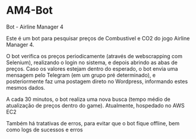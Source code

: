 # AM4-Bot
Bot - Airline Manager 4

Este é um bot para pesquisar preços de Combustivel e CO2 do jogo Airline Manager 4. 

O bot verifica os preços periodicamente (através de webscrapping com Selenium), realizando o login no sistema, e depois abrindo as abas de preços.
Caso os valores estejam dentro do esperado, o bot envia uma mensagem pelo Telegram (em um grupo pré determinado), 
e posteriormente faz uma postagem direto no Wordpress, informando estes mesmos dados.

A cada 30 minutos, o bot realiza uma nova busca (tempo médio de atualização de preços dentro do game). Atualmente, hospedado no AWS EC2

Também há tratativas de erros, para evitar que o bot fique offline, bem como logs de sucessos e erros
